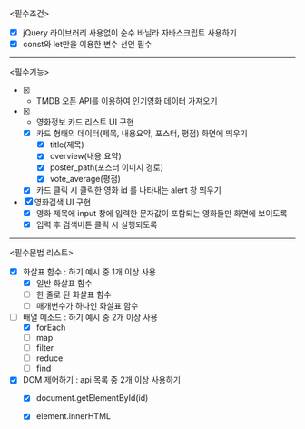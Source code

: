 <필수조건>   
- [x] jQuery 라이브러리 사용없이 순수 바닐라 자바스크립트 사용하기
- [x] const와 let만을 이용한 변수 선언 필수
___
<필수기능>   
- [x] * TMDB 오픈 API를 이용하여 인기영화 데이터 가져오기   
- [x] * 영화정보 카드 리스트 UI 구현   
  - [x] 카드 형태의 데이터(제목, 내용요약, 포스터, 평점) 화면에 띄우기   
    - [x] title(제목)   
    - [x] overview(내용 요약)   
    - [x] poster_path(포스터 이미지 경로)   
    - [x] vote_average(평점)   
  - [x] 카드 클릭 시 클릭한 영화 id 를 나타내는 alert 창 띄우기   
- [x] 영화검색 UI 구현   
  - [x] 영화 제목에 input 창에 입력한 문자값이 포함되는 영화들만 화면에 보이도록   
  - [x] 입력 후 검색버튼 클릭 시 실행되도록   
___
<필수문법 리스트>   
- [x] 화살표 함수 : 하기 예시 중 1개 이상 사용   
  - [x] 일반 화살표 함수   
  - [ ] 한 줄로 된 화살표 함수   
  - [ ] 매개변수가 하나인 화살표 함수   
- [ ] 배열 메소드 : 하기 예시 중 2개 이상 사용   
  - [x] forEach   
  - [ ] map   
  - [ ] filter   
  - [ ] reduce   
  - [ ] find   
- [x] DOM 제어하기 : api 목록 중 2개 이상 사용하기   
  - [x] document.getElementById(id)   
  - [x] element.innerHTML   

